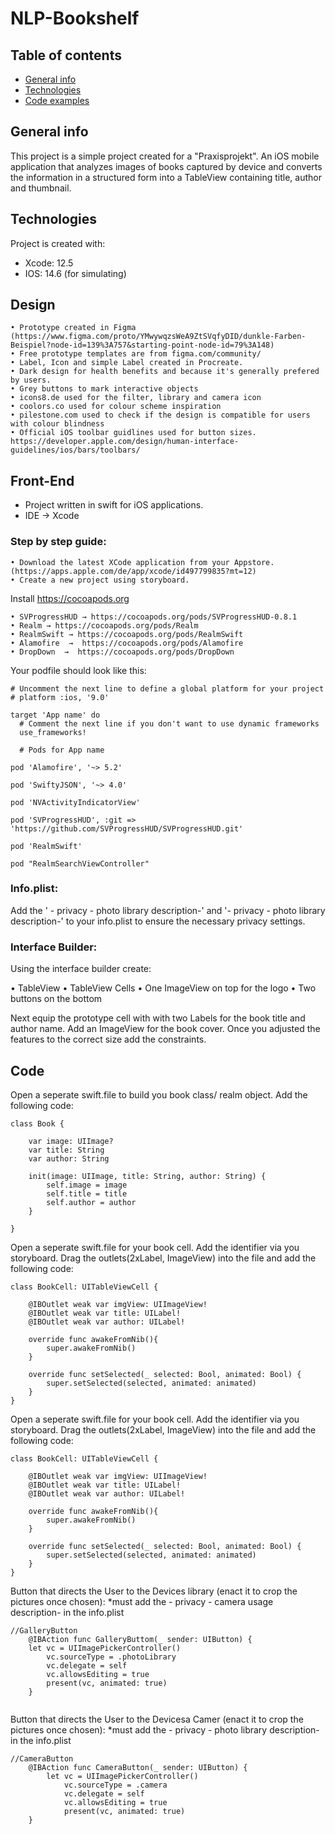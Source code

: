 # NLP-Bookshelf
## Table of contents
* [General info](#general-info)
* [Technologies](#technologies)
* [Code examples](#code-examples)

## General info
This project is a simple project created for a "Praxisprojekt". An iOS mobile application that analyzes images of books captured by device and converts the information in a structured form into a TableView containing title, author and thumbnail.

## Technologies
Project is created with:
* Xcode: 12.5
* IOS: 14.6 (for simulating)

## Design
	• Prototype created in Figma (https://www.figma.com/proto/YMwywqzsWeA9ZtSVqfyDID/dunkle-Farben-Beispiel?node-id=139%3A757&starting-point-node-id=79%3A148)
	• Free prototype templates are from figma.com/community/ 
	• Label, Icon and simple Label created in Procreate.
	• Dark design for health benefits and because it's generally prefered by users.
	• Grey buttons to mark interactive objects
	• icons8.de used for the filter, library and camera icon
	• coolors.co used for colour scheme inspiration
	• pilestone.com used to check if the design is compatible for users with colour blindness
	• Official iOS toolbar guidlines used for button sizes. https://developer.apple.com/design/human-interface-guidelines/ios/bars/toolbars/

## Front-End
* Project written in swift for iOS applications.
* IDE → Xcode

### Step by step guide:

	• Download the latest XCode application from your Appstore. (https://apps.apple.com/de/app/xcode/id497799835?mt=12)
	• Create a new project using storyboard.

Install https://cocoapods.org

	• SVProgressHUD → https://cocoapods.org/pods/SVProgressHUD-0.8.1
	• Realm → https://cocoapods.org/pods/Realm
	• RealmSwift → https://cocoapods.org/pods/RealmSwift
	• Alamofire  →  https://cocoapods.org/pods/Alamofire
	• DropDown  →  https://cocoapods.org/pods/DropDown

Your podfile should look like this:
```
# Uncomment the next line to define a global platform for your project
# platform :ios, '9.0'

target 'App name' do
  # Comment the next line if you don't want to use dynamic frameworks
  use_frameworks!

  # Pods for App name

pod 'Alamofire', '~> 5.2'

pod 'SwiftyJSON', '~> 4.0'

pod 'NVActivityIndicatorView'

pod 'SVProgressHUD', :git => 'https://github.com/SVProgressHUD/SVProgressHUD.git'

pod 'RealmSwift'

pod "RealmSearchViewController"
```
### Info.plist:
Add the ' - privacy - photo library description-' and '- privacy - photo library description-' to your info.plist to ensure the necessary privacy settings.

### Interface Builder:

Using the interface builder create:

• TableView
• TableView Cells
• One ImageView on top for the logo
• Two buttons on the bottom

Next equip the prototype cell with with two Labels for the book title and author name. Add an ImageView for the book cover.
Once you adjusted the features to the correct size add the constraints.




## Code

Open a seperate swift.file to build you book class/ realm object. Add the following code:
```
class Book {
    
    var image: UIImage?
    var title: String
    var author: String
    
    init(image: UIImage, title: String, author: String) {
        self.image = image
        self.title = title
        self.author = author
    }
    
}

```

Open a seperate swift.file for your book cell. Add the identifier via you storyboard. Drag the outlets(2xLabel, ImageView) into the file and add the following code:
```
class BookCell: UITableViewCell {
   
    @IBOutlet weak var imgView: UIImageView!
    @IBOutlet weak var title: UILabel!
    @IBOutlet weak var author: UILabel!
    
    override func awakeFromNib(){
        super.awakeFromNib()
    }
    
    override func setSelected(_ selected: Bool, animated: Bool) {
        super.setSelected(selected, animated: animated)
    }
}

```

Open a seperate swift.file for your book cell. Add the identifier via you storyboard. Drag the outlets(2xLabel, ImageView) into the file and add the following code:
```
class BookCell: UITableViewCell {
   
    @IBOutlet weak var imgView: UIImageView!
    @IBOutlet weak var title: UILabel!
    @IBOutlet weak var author: UILabel!
    
    override func awakeFromNib(){
        super.awakeFromNib()
    }
    
    override func setSelected(_ selected: Bool, animated: Bool) {
        super.setSelected(selected, animated: animated)
    }
}

```

Button that directs the User to the Devices library (enact it to crop the pictures once chosen):
*must add the - privacy - camera usage description- in the info.plist
```
//GalleryButton
    @IBAction func GalleryButtom(_ sender: UIButton) {
    let vc = UIImagePickerController()
        vc.sourceType = .photoLibrary
        vc.delegate = self
        vc.allowsEditing = true
        present(vc, animated: true)
    }
    
```

Button that directs the User to the Devicesa Camer (enact it to crop the pictures once chosen):
*must add the - privacy - photo library description- in the info.plist
```
//CameraButton
    @IBAction func CameraButton(_ sender: UIButton) {
        let vc = UIImagePickerController()
            vc.sourceType = .camera
            vc.delegate = self
            vc.allowsEditing = true
            present(vc, animated: true)
    }
    
```
